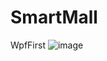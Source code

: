 # SmartMall
WpfFirst
![image](https://user-images.githubusercontent.com/58872563/77611074-94096f80-6f4e-11ea-8820-b71c4e68a8d4.png)
